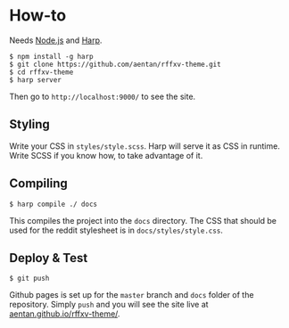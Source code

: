 # How-to

Needs [Node.js](https://nodejs.org/) and [Harp](https://harpjs.com).

```shell
$ npm install -g harp
$ git clone https://github.com/aentan/rffxv-theme.git
$ cd rffxv-theme
$ harp server
```

Then go to `http://localhost:9000/` to see the site.

## Styling

Write your CSS in `styles/style.scss`. Harp will serve it as CSS in runtime. Write SCSS if you know how, to take advantage of it.

## Compiling

```shell
$ harp compile ./ docs
```

This compiles the project into the `docs` directory. The CSS that should be used for the reddit stylesheet is in `docs/styles/style.css`.

## Deploy & Test

```shell
$ git push
```

Github pages is set up for the `master` branch and `docs` folder of the repository. Simply `push` and you will see the site live at [aentan.github.io/rffxv-theme/](https://aentan.github.io/rffxv-theme/).